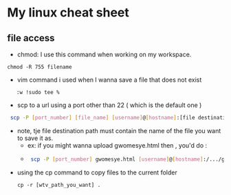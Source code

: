 # My linux cheat sheet

## file access
 - chmod:  I use this command when working on my workspace. 
 
 ```
 chmod -R 755 filename
 ```
- vim command i used when I wanna save a file that does not exist
```
   :w !sudo tee %
```
- scp to a url using a port other than 22 ( which is the  default one )
```bash
 scp -P [port_number] [file_name] [username]@[hostname]:[file destination path]
```
  - note, tje file destination path must contain the name of the file you want to save it as. 
    - ex: if you might wanna upload gwomesye.html then , you'd do :
    - ```bash
       scp -P [port_number] gwomesye.html [username]@[hostname]:/.../gwomesye.html
      ```
- using the cp command to copy files to the current folder
  ```
  cp -r [wtv_path_you_want] .
  ```
